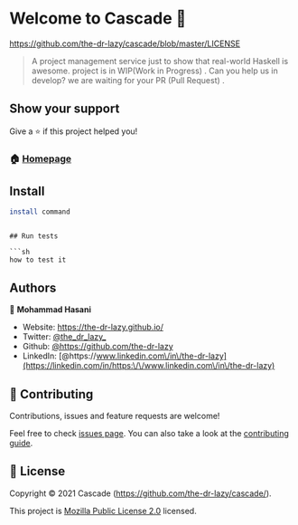 # Welcome to Cascade 👋
https://github.com/the-dr-lazy/cascade/blob/master/LICENSE
> A project management service just to show that real-world Haskell is awesome. project is in WIP(Work in Progress) . 
> Can you help us in develop? we are waiting for your PR (Pull Request) . 

## Show your support

Give a ⭐️ if this project helped you!

### 🏠 [Homepage](https://github.com/the-dr-lazy/cascade)

## Install

```sh
install command
```
```

## Run tests

```sh
how to test it
```

## Authors

👤 **Mohammad Hasani**

* Website: https://the-dr-lazy.github.io/
* Twitter: [@the\_dr\_lazy\_](https://twitter.com/the\_dr\_lazy\_)
* Github: [@https:\/\/github.com\/the-dr-lazy](https://github.com/https:\/\/github.com\/the-dr-lazy)
* LinkedIn: [@https:\/\/www.linkedin.com\/in\/the-dr-lazy](https://linkedin.com/in/https:\/\/www.linkedin.com\/in\/the-dr-lazy)

## 🤝 Contributing

Contributions, issues and feature requests are welcome!

Feel free to check [issues page](https://github.com/the-dr-lazy/cascade/issues). You can also take a look at the [contributing guide](hhttps://github.com/the-dr-lazy/purescript-monarch#authors).


## 📝 License

Copyright © 2021 Cascade (https://github.com/the-dr-lazy/cascade/).

This project is [Mozilla Public License 2.0](https://github.com/the-dr-lazy/cascade/blob/master/LICENSE) licensed.
